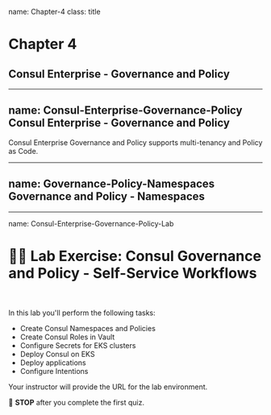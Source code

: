 name: Chapter-4
class: title
# Chapter 4
## Consul Enterprise  - Governance and Policy

---
name: Consul-Enterprise-Governance-Policy
Consul Enterprise - Governance and Policy
-------------------------

Consul Enterprise Governance and Policy supports multi-tenancy and Policy as Code.

---
name: Governance-Policy-Namespaces
Governance and Policy - Namespaces
-------------------------


---
name: Consul-Enterprise-Governance-Policy-Lab
# 👩‍💻 Lab Exercise: Consul Governance and Policy - Self-Service Workflows
<br><br>
In this lab you'll perform the following tasks:
  * Create Consul Namespaces and Policies
  * Create Consul Roles in Vault
  * Configure Secrets for EKS clusters
  * Deploy Consul on EKS
  * Deploy applications
  * Configure Intentions

Your instructor will provide the URL for the lab environment.

🛑 **STOP** after you complete the first quiz.
